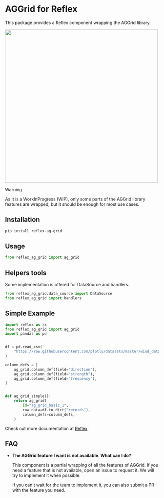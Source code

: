 # AGGrid for Reflex

This package provides a Reflex component wrapping the AGGrid library.

<img src="aggrid_preview.png" width="500px">

> [!WARNING]
> As it is a WorkInProgress (WIP), only some parts of the AGGrid library features are wrapped, but it should be enough for most use cases.

## Installation

```bash
pip install reflex-ag-grid
```

## Usage

```python
from reflex_ag_grid import ag_grid
```

## Helpers tools

Some implementation is offered for DataSource and handlers.

```python
from reflex_ag_grid.data_source import DataSource
from reflex_ag_grid import handlers
```

## Simple Example

```python
import reflex as rx
from reflex_ag_grid import ag_grid
import pandas as pd


df = pd.read_csv(
    "https://raw.githubusercontent.com/plotly/datasets/master/wind_dataset.csv"
)

column_defs = [
    ag_grid.column_def(field="direction"),
    ag_grid.column_def(field="strength"),
    ag_grid.column_def(field="frequency"),
]


def ag_grid_simple():
    return ag_grid(
        id="ag_grid_basic_1",
        row_data=df.to_dict("records"),
        column_defs=column_defs,
    )
```

Check out more documentation at [Reflex](https://reflex.dev/docs/library/ag-grid/ag-grid/).

## FAQ

- **The AGGrid feature I want is not available. What can I do?**

    This component is a partial wrapping of all the features of AGGrid. If you need a feature that is not available, 
    open an issue to request it. We will try to implement it when possible.

    If you can't wait for the team to implement it, you can also submit a PR with the feature you need.
